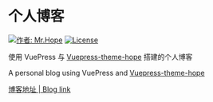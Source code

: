 # 个人博客

[![作者: Mr.Hope](https://img.shields.io/badge/作者-Mr.Hope-blue.svg?style=for-the-badge)](https://mrhope.site)
[![License](https://img.shields.io/github/license/mister-hope/blog?style=for-the-badge)](https://github.com/Mister-Hope/blog/blob/master/LICENSE)

使用 VuePress 与 [Vuepress-theme-hope](https://github.com/Mister-Hope/vuepress-theme-hope) 搭建的个人博客

A personal blog using VuePress and [Vuepress-theme-hope](https://github.com/Mister-Hope/vuepress-theme-hope)

[博客地址 | Blog link](https://mrhope.site)

